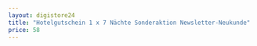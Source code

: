 ```yaml
---
layout: digistore24
title: "Hotelgutschein 1 x 7 Nächte Sonderaktion Newsletter-Neukunde"
price: 58
---
```

